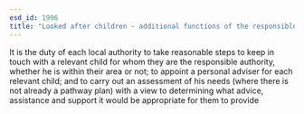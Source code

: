 ```yaml
---
esd_id: 1996
title: "Looked after children - additional functions of the responsible authority"
---
```


It is the duty of each local authority to take reasonable steps to keep in touch with a relevant child for whom they are the responsible authority, whether he is within their area or not; to appoint a personal adviser for each relevant child; and to carry out an assessment of his needs (where there is not already a pathway plan) with a view to determining what advice, assistance and support it would be appropriate for them to provide 

